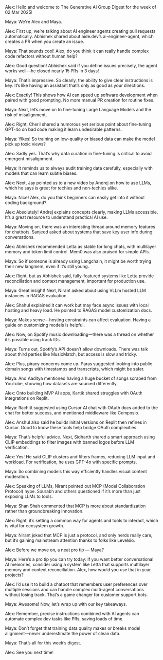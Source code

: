 Alex: Hello and welcome to The Generative AI Group Digest for the week of 02 Mar 2025!

Maya: We're Alex and Maya.

Alex: First up, we’re talking about AI engineer agents creating pull requests automatically. Abhishek shared about aide.dev’s ai-engineer-agent, which creates a PR when you create an issue.

Maya: That sounds cool! Alex, do you think it can really handle complex code refactors without human help?

Alex: Good question! Abhishek said if you define issues precisely, the agent works well—he closed nearly 15 PRs in 3 days!

Maya: That’s impressive. So clearly, the ability to give clear instructions is key. It’s like having an assistant that’s only as good as your directions.

Alex: Exactly! This shows how AI can speed up software development when paired with good prompting. No more manual PR creation for routine fixes.

Maya: Next, let’s move on to fine-tuning Large Language Models and the risk of misalignment.

Alex: Right, Cheril shared a humorous yet serious point about fine-tuning GPT-4o on bad code making it learn undesirable patterns.

Maya: Yikes! So training on low-quality or biased data can make the model pick up toxic views?

Alex: Sadly yes. That’s why data curation in fine-tuning is critical to avoid emergent misalignment.

Maya: It reminds us to always audit training data carefully, especially with models that can learn subtle biases.

Alex: Next, Jay pointed us to a new video by Andrej on how to use LLMs, which he says is great for techies and non-techies alike.

Maya: Nice! Alex, do you think beginners can easily get into it without coding background?

Alex: Absolutely! Andrej explains concepts clearly, making LLMs accessible. It’s a great resource to understand practical AI use.

Maya: Moving on, there was an interesting thread around memory features for chatbots. Sanjeed asked about systems that save key user info during conversations.

Alex: Abhishek recommended Letta as stable for long chats, with multilayer memory and token limit control. Mem0 was also praised for simple APIs.

Maya: So if someone is already using Langchain, it might be worth trying their new langmem, even if it’s still young.

Alex: Right, but as Abhishek said, fully-featured systems like Letta provide reconciliation and context management, important for production use.

Maya: Great insight! Next, Nirant asked about using VLLm hosted LLM instances in RAGAS evaluation.

Alex: Shahul explained it can work but may face async issues with local hosting and heavy load. He pointed to RAGAS model customization docs.

Maya: Makes sense—hosting constraints can affect evaluation. Having a guide on customizing models is helpful.

Alex: Now, on Spotify music downloading—there was a thread on whether it’s possible using track IDs.

Maya: Turns out, Spotify’s API doesn’t allow downloads. There was talk about third parties like MusicMatch, but access is slow and tricky.

Alex: Plus, piracy concerns come up. Paras suggested looking into public domain songs with timestamps and transcripts, which might be safer.

Maya: And Aaditya mentioned having a huge bucket of songs scraped from YouTube, showing how datasets are sourced differently.

Alex: Onto building MVP AI apps, Kartik shared struggles with OAuth integrations on Replit.

Maya: Rachitt suggested using Cursor AI chat with OAuth docs added to the chat for better success, and mentioned middleware like Composio.

Alex: Anshul also said he builds initial versions on Replit then refines in Cursor. Good to know these tools help bridge OAuth complexities.

Maya: That’s helpful advice. Next, Sidharth shared a smart approach using CLIP embeddings to filter images with banned logos before LLM verification.

Alex: Yes! He said CLIP clusters and filters frames, reducing LLM input and workload. For verification, he uses GPT-4o with specific prompts.

Maya: So combining models this way efficiently handles visual content moderation.

Alex: Speaking of LLMs, Nirant pointed out MCP (Model Collaboration Protocol) hype. Sourabh and others questioned if it’s more than just exposing LLMs to tools.

Maya: Shan Shah commented that MCP is more about standardization rather than groundbreaking innovation.

Alex: Right, it’s setting a common way for agents and tools to interact, which is vital for ecosystem growth.

Maya: Nirant joked that MCP is just a protocol, and only nerds really care, but it’s gaining mainstream attention thanks to folks like Levelsio.

Alex: Before we move on, a neat pro tip — Maya?

Maya: Here’s a pro tip you can try today: If you want better conversational AI memories, consider using a system like Letta that supports multilayer memory and context reconciliation. Alex, how would you use that in your projects?

Alex: I’d use it to build a chatbot that remembers user preferences over multiple sessions and can handle complex multi-agent conversations without losing track. That’s a game changer for customer support bots.

Maya: Awesome! Now, let’s wrap up with our key takeaways.

Alex: Remember, precise instructions combined with AI agents can automate complex dev tasks like PRs, saving loads of time.

Maya: Don’t forget that training data quality makes or breaks model alignment—never underestimate the power of clean data.

Maya: That’s all for this week’s digest.

Alex: See you next time!